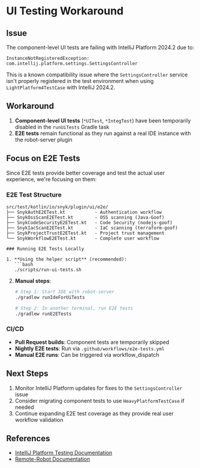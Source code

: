 # UI Testing Workaround

## Issue

The component-level UI tests are failing with IntelliJ Platform 2024.2 due to:
```
InstanceNotRegisteredException: com.intellij.platform.settings.SettingsController
```

This is a known compatibility issue where the `SettingsController` service isn't properly registered in the test environment when using `LightPlatform4TestCase` with IntelliJ 2024.2.

## Workaround

1. **Component-level UI tests** (`*UITest`, `*IntegTest`) have been temporarily disabled in the `runUiTests` Gradle task
2. **E2E tests** remain functional as they run against a real IDE instance with the robot-server plugin

## Focus on E2E Tests

Since E2E tests provide better coverage and test the actual user experience, we're focusing on them:

### E2E Test Structure
```
src/test/kotlin/io/snyk/plugin/ui/e2e/
├── SnykAuthE2ETest.kt           - Authentication workflow
├── SnykOssScanE2ETest.kt        - OSS scanning (Java-Goof)
├── SnykCodeSecurityE2ETest.kt   - Code Security (nodejs-goof)
├── SnykIacScanE2ETest.kt        - IaC scanning (terraform-goof)
├── SnykProjectTrustE2ETest.kt   - Project trust management
└── SnykWorkflowE2ETest.kt       - Complete user workflow

### Running E2E Tests Locally

1. **Using the helper script** (recommended):
   ```bash
   ./scripts/run-ui-tests.sh
   ```

2. **Manual steps**:
   ```bash
   # Step 1: Start IDE with robot-server
   ./gradlew runIdeForUiTests
   
   # Step 2: In another terminal, run E2E tests
   ./gradlew runE2ETests
   ```

### CI/CD

- **Pull Request builds**: Component tests are temporarily skipped
- **Nightly E2E tests**: Run via `.github/workflows/e2e-tests.yml`
- **Manual E2E runs**: Can be triggered via workflow_dispatch

## Next Steps

1. Monitor IntelliJ Platform updates for fixes to the `SettingsController` issue
2. Consider migrating component tests to use `HeavyPlatformTestCase` if needed
3. Continue expanding E2E test coverage as they provide real user workflow validation

## References

- [IntelliJ Platform Testing Documentation](https://plugins.jetbrains.com/docs/intellij/testing-plugins.html)
- [Remote-Robot Documentation](https://github.com/JetBrains/intellij-ui-test-robot)